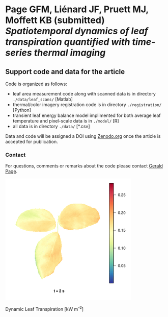 # Page GFM, Li&#0233;nard JF, Pruett MJ, Moffett KB (submitted) *Spatiotemporal dynamics of leaf transpiration quantified with time-series thermal imaging*

## Support code and data for the article

Code is organized as follows:

* leaf area measurement code along with scanned data is in directory `./data/leaf_scans/` [Matlab]
* thermal/color imagery registration code is in directory `./registration/` [Python]
* transient leaf energy balance model implimented for both average leaf temperature and pixel-scale data is in `./model/` [R]
* all data is in directory `./data/` [*.csv]

Data and code will be assigned a DOI using [Zenodo.org](www.zenodo.org) once the article is accepted for publication.

### Contact

For questions, comments or remarks about the code please contact [Gerald Page](mailto:page@graduate.uwa.edu.au).

![Leaf Transpiration (kW m<sup>-2</sup>)](/readme_img/leaf_E.gif)

Dynamic Leaf Transpiration [kW m<sup>-2</sup>]
